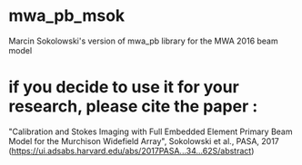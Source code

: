 # mwa_pb_msok
Marcin Sokolowski's version of mwa_pb library for the MWA 2016 beam model

# if you decide to use it for your research, please cite the paper :

  "Calibration and Stokes Imaging with Full Embedded Element Primary Beam Model for the Murchison Widefield Array", Sokolowski et al., PASA, 2017
   (https://ui.adsabs.harvard.edu/abs/2017PASA...34...62S/abstract)

